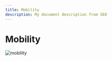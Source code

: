 ```yaml
---
title: Mobility
description: My document description from SEO
---
```


# Mobility

![mobility](/img/participate/use-cases/mobility.png)
